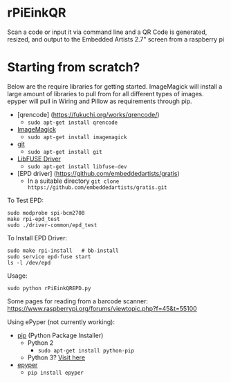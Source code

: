 # rPiEinkQR
Scan a code or input it via command line and a QR Code is generated, resized, and output to the Embedded Artists 2.7" screen from a raspberry pi

# Starting from scratch? 
Below are the require libraries for getting started. ImageMagick will install a large amount of libraries to pull from for all different types of images. epyper will pull in Wiring and Pillow as requirements through pip. 

* [qrencode] (https://fukuchi.org/works/qrencode/)
  * `sudo apt-get install qrencode`
* [ImageMagick](http://www.imagemagick.org/)
  * `sudo apt-get install imagemagick`
* [git](http://github.com)
  * `sudo apt-get install git` 
* [LibFUSE Driver](https://www.gnu.org/software/hurd/hurd/libfuse.html)
  * `sudo apt-get install libfuse-dev`
* [EPD driver] (https://github.com/embeddedartists/gratis)
  * In a suitable directory `git clone https://github.com/embeddedartists/gratis.git`

To Test EPD:
``` Shell
sudo modprobe spi-bcm2708
make rpi-epd_test
sudo ./driver-common/epd_test
```
To Install EPD Driver:
``` Shell
sudo make rpi-install   # bb-install
sudo service epd-fuse start
ls -l /dev/epd
```
	
Usage:
``` Shell
sudo python rPiEinkQREPD.py
```

Some pages for reading from a barcode scanner:
https://www.raspberrypi.org/forums/viewtopic.php?f=45&t=55100



Using ePyper (not currently working):
* [pip](https://pip.pypa.io/en/stable/) (Python Package Installer)
    * Python 2
      * `sudo apt-get install python-pip`
    * Python 3? [Visit here](https://www.raspberrypi.org/documentation/linux/software/python.md) 
* [epyper](https://github.com/mnowotka/epyper)
	* `pip install epyper` 
